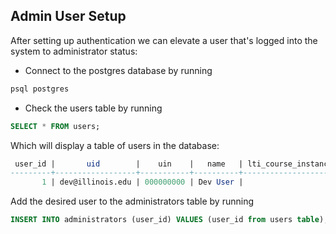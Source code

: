 ## Admin User Setup

After setting up authentication we can elevate a user that's logged into the system to administrator status:

- Connect to the postgres database by running

```sh
psql postgres
```

- Check the users table by running

```sql
SELECT * FROM users;
```

Which will display a table of users in the database:

```sql
 user_id |       uid        |    uin    |   name   | lti_course_instance_id | lti_user_id | lti_context_id | institution_id | deleted_at
---------+------------------+-----------+----------+------------------------+-------------+----------------+----------------+------------
       1 | dev@illinois.edu | 000000000 | Dev User |                        |             |                |              1 |
```

Add the desired user to the administrators table by running

```sql
INSERT INTO administrators (user_id) VALUES (user_id from users table);
```
